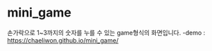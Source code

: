# mini_game

손가락으로 1~3까지의 숫자를 누를 수 있는 game형식의 화면입니다.
-demo : https://chaeliwon.github.io/mini_game/
